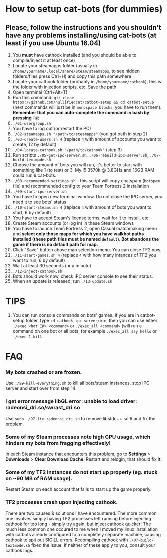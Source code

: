 # How to setup cat-bots (for dummies)

## Please, follow the instructions and you shouldn't have any problems installing/using cat-bots (at least if you use Ubuntu 16.04)

1. You **must** have cathook installed (and you should be able to compile/inject it at least once)
2. Locate your steamapps folder (usually in `/home/yourname/.local/share/Steam/steamapps`, to see hidden folders/files press Ctrl+H) and copy this path somewhere
3. Locate your cathook folder (probably in `/home/yourname/cathook`), this is the folder with injection scripts, etc. Save the path
4. Open terminal (Ctrl+Alt+T)
5. Run this command: `git clone https://github.com/nullifiedcat/catbot-setup && cd catbot-setup` (next commands will just be in `monospace blocks`, you have to run them). **Remember that you can auto-complete the command in bash by pressing** `Tab`
6. `./01-usergroup.sh`
7. You have to log out (or restart the PC)
8. `./02-steamapps.sh "/path/to/steamapps"` (you got path in step 2)
9. `./03-create-users.sh 4` (replace `4` with amount of accounts you want to create, 12 by default)
10. `./04-locate-cathook.sh "/path/to/cathook"` (step 3)
11. Run scripts `./05-get-ipc-server.sh`, `./06-rebuild-ipc-server.sh`, `./07-build-textmode.sh`
12. Choose the amount of bots you will run, it's better to start with something like 1 (to test) or 3. My i5 3570k @ 3.8GHz and 16GB RAM could run 9 cat-bots.
13. `./08-recommended-settings.sh` - this script will copy chatspam (`botspam` file) and recommended config to your Team Fortress 2 installation
14. `./09-start-ipc-server.sh`
15. You have to open new terminal window. Do not close the IPC server, you need it to see bots' status
16. `./10-start-steams.sh 4` (replace `4` with amount of bots you want to start, 6 by default)
17. You have to accept Steam's license terms, wait for it to install, etc.
18. Create Steam accounts (or log in) in these Steam windows
19. You have to launch Team Fortress 2, open Casual matchmaking menu and **select only those maps for which you have walkbot paths installed (these path files must be named `default`). Bot abandons the game if there is no default path for map.**
20. Click "Save" button above map selection menu. You can close TF2 now.
21. `./11-start-games.sh 4` (replace `4` with how many intances of TF2 you want to run, 6 by default)
22. Wait at least 30 seconds (or a minute)
23. `./12-inject-cathook.sh`
24. Bots should work now, check IPC server console to see their status.
25. When an update is released, run `./13-update.sh`

# TIPS

1. You can run console commands on bots' games. If you are in catbot-setup folder, type `cd cathook-ipc-server/bin`, then you can use either `./exec <bot ID> <command>` or `./exec_all <command>` (will run a command on one bot or all bots, for example `./exec_all say hello` or `./exec 1 kill`

# FAQ

### My bots crashed or are frozen.
Use `./99-kill-everything.sh` to kill all bots/steam instances, stop IPC server and start over from step 14.

### I get error message libGL error: unable to load driver: radeonsi_dri.so/swrast_dri.so
Use `sudo ./97-fix-radeonsi_dri.sh` to remove libstdc++.so.6 and fix the problem.

### Some of my Steam processes note high CPU usage, which hinders my bots from fragging effectively!
In each Steam instance that encounters this problem, go to **Settings** > **Downloads** > **Clear Download Cache**. Restart and relogin, that should fix it.

### Some of my TF2 instances do not start up properly (eg. stuck on ~90 MB of RAM usage).
Restart Steam on each account that fails to start up the game properly.

### TF2 processes crash upon injecting cathook.
There are two causes & solutions I have encountered. The more common one involves simply having TF2 processes left running before injecting cathook for too long - simply try again, but inject cathook quicker!
The much less common one occured to me when I moved my linux installation with catbots already configured to a completely separate machine, causing cathook to spit out SIGILL errors. Recompiling cathook with `./07-build-textmode.sh` fixed the issue.
If neither of these apply to you, consult your cathook logs.

